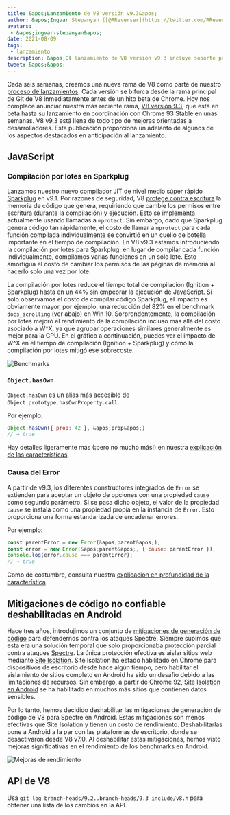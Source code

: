 ```yaml
---
title: &apos;Lanzamiento de V8 versión v9.3&apos;
author: &apos;Ingvar Stepanyan ([@RReverser](https://twitter.com/RReverser))&apos;
avatars:
 - &apos;ingvar-stepanyan&apos;
date: 2021-08-09
tags:
 - lanzamiento
description: &apos;El lanzamiento de V8 versión v9.3 incluye soporte para Object.hasOwn y causas de Error, mejora el rendimiento de compilación y deshabilita mitigaciones de generación de código no confiable en Android.&apos;
tweet: &apos;&apos;
---
```

Cada seis semanas, creamos una nueva rama de V8 como parte de nuestro [proceso de lanzamientos](https://v8.dev/docs/release-process). Cada versión se bifurca desde la rama principal de Git de V8 inmediatamente antes de un hito beta de Chrome. Hoy nos complace anunciar nuestra más reciente rama, [V8 versión 9.3](https://chromium.googlesource.com/v8/v8.git/+log/branch-heads/9.3), que está en beta hasta su lanzamiento en coordinación con Chrome 93 Stable en unas semanas. V8 v9.3 está llena de todo tipo de mejoras orientadas a desarrolladores. Esta publicación proporciona un adelanto de algunos de los aspectos destacados en anticipación al lanzamiento.

<!--truncate-->
## JavaScript

### Compilación por lotes en Sparkplug

Lanzamos nuestro nuevo compilador JIT de nivel medio súper rápido [Sparkplug](https://v8.dev/blog/sparkplug) en v9.1. Por razones de seguridad, V8 [protege contra escritura](https://en.wikipedia.org/wiki/W%5EX) la memoria de código que genera, requiriendo que cambie los permisos entre escritura (durante la compilación) y ejecución. Esto se implementa actualmente usando llamadas a `mprotect`. Sin embargo, dado que Sparkplug genera código tan rápidamente, el costo de llamar a `mprotect` para cada función compilada individualmente se convirtió en un cuello de botella importante en el tiempo de compilación. En V8 v9.3 estamos introduciendo la compilación por lotes para Sparkplug: en lugar de compilar cada función individualmente, compilamos varias funciones en un solo lote. Esto amortigua el costo de cambiar los permisos de las páginas de memoria al hacerlo solo una vez por lote.

La compilación por lotes reduce el tiempo total de compilación (Ignition + Sparkplug) hasta en un 44% sin empeorar la ejecución de JavaScript. Si solo observamos el costo de compilar código Sparkplug, el impacto es obviamente mayor, por ejemplo, una reducción del 82% en el benchmark `docs_scrolling` (ver abajo) en Win 10. Sorprendentemente, la compilación por lotes mejoró el rendimiento de la compilación incluso más allá del costo asociado a W^X, ya que agrupar operaciones similares generalmente es mejor para la CPU. En el gráfico a continuación, puedes ver el impacto de W^X en el tiempo de compilación (Ignition + Sparkplug) y cómo la compilación por lotes mitigó ese sobrecoste.

![Benchmarks](/_img/v8-release-93/sparkplug.svg)

### `Object.hasOwn`

`Object.hasOwn` es un alias más accesible de `Object.prototype.hasOwnProperty.call`.

Por ejemplo:

```javascript
Object.hasOwn({ prop: 42 }, &apos;prop&apos;)
// → true
```

Hay detalles ligeramente más (¡pero no mucho más!) en nuestra [explicación de las características](https://v8.dev/features/object-has-own).

### Causa del Error

A partir de v9.3, los diferentes constructores integrados de `Error` se extienden para aceptar un objeto de opciones con una propiedad `cause` como segundo parámetro. Si se pasa dicho objeto, el valor de la propiedad `cause` se instala como una propiedad propia en la instancia de `Error`. Esto proporciona una forma estandarizada de encadenar errores.

Por ejemplo:

```javascript
const parentError = new Error(&apos;parent&apos;);
const error = new Error(&apos;parent&apos;, { cause: parentError });
console.log(error.cause === parentError);
// → true
```

Como de costumbre, consulta nuestra [explicación en profundidad de la característica](https://v8.dev/features/error-cause).

## Mitigaciones de código no confiable deshabilitadas en Android

Hace tres años, introdujimos un conjunto de [mitigaciones de generación de código](https://v8.dev/blog/spectre) para defendernos contra los ataques Spectre. Siempre supimos que esta era una solución temporal que solo proporcionaba protección parcial contra ataques [Spectre](https://spectreattack.com/spectre.pdf). La única protección efectiva es aislar sitios web mediante [Site Isolation](https://blog.chromium.org/2021/03/mitigating-side-channel-attacks.html). Site Isolation ha estado habilitado en Chrome para dispositivos de escritorio desde hace algún tiempo, pero habilitar el aislamiento de sitios completo en Android ha sido un desafío debido a las limitaciones de recursos. Sin embargo, a partir de Chrome 92, [Site Isolation en Android](https://security.googleblog.com/2021/07/protecting-more-with-site-isolation.html) se ha habilitado en muchos más sitios que contienen datos sensibles.

Por lo tanto, hemos decidido deshabilitar las mitigaciones de generación de código de V8 para Spectre en Android. Estas mitigaciones son menos efectivas que Site Isolation y tienen un costo de rendimiento. Deshabilitarlas pone a Android a la par con las plataformas de escritorio, donde se desactivaron desde V8 v7.0. Al deshabilitar estas mitigaciones, hemos visto mejoras significativas en el rendimiento de los benchmarks en Android.

![Mejoras de rendimiento](/_img/v8-release-93/code-mitigations.svg)

## API de V8

Usa `git log branch-heads/9.2..branch-heads/9.3 include/v8.h` para obtener una lista de los cambios en la API.
